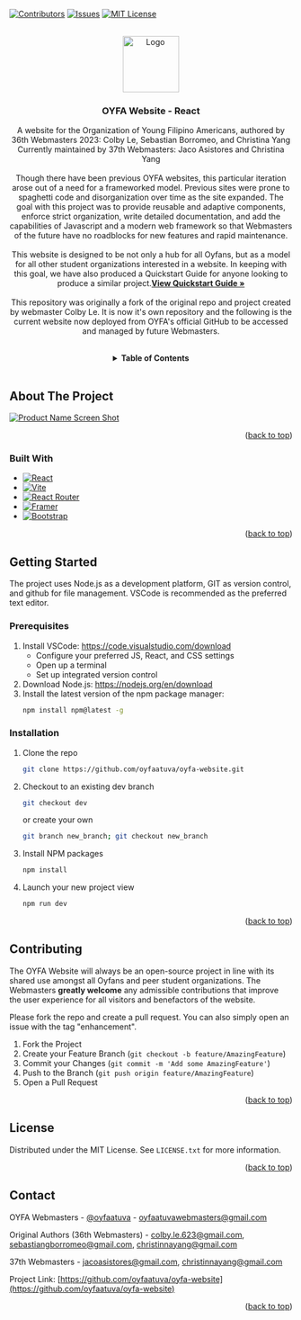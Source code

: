 <!-- PROJECT SHIELDS -->
<!--
*** I'm using markdown "reference style" links for readability (but basic href links for the html).
*** Reference links are enclosed in brackets [ ] instead of parentheses ( ).
*** See the bottom of this document for the declaration of the reference variables
*** for contributors-url, forks-url, etc. This is an optional, concise syntax you may use.
*** https://www.markdownguide.org/basic-syntax/#reference-style-links
-->
<a id="readme-top"></a>

[![Contributors][contributors-shield]][contributors-url]
[![Issues][issues-shield]][issues-url]
[![MIT License][license-shield]][license-url]


<!-- PROJECT LOGO -->
<br />

<div align="center">

  <a href="http://www.oyfaatuva.com">
    <img src="public/images/_common/Navbar_OYFA_Logo.png" alt="Logo" width="100" height="100"></img>
  </a>

  <h3 align="center">OYFA Website - React</h3>

  <p align="center">
    A website for the Organization of Young Filipino Americans, authored by 36th Webmasters 2023: Colby Le, Sebastian Borromeo, and Christina Yang
    <br />
    Currently maintained by 37th Webmasters: Jaco Asistores and Christina Yang
    <br />
    <br />
    Though there have been previous OYFA websites, this particular iteration arose out of a need for a frameworked model. Previous sites were prone to spaghetti code and disorganization over time as the site expanded. The goal with this project was to provide reusable and adaptive components, enforce strict organization, write detailed documentation, and add the capabilities of Javascript and a modern web framework so that Webmasters of the future have no roadblocks for new features and rapid maintenance.
    <br />
    <br />
    This website is designed to be not only a hub for all Oyfans, but as a model for all other student organizations interested in a website. In keeping with this goal, we have also produced a Quickstart Guide for anyone looking to produce a similar project.<a href="https://docs.google.com/document/d/1HpFqOiBeCmaiBkAtqW8r5TP6nRBN87xtmmukSb8xgnA/edit?usp=sharing" ><strong>View Quickstart Guide »</strong></a>
    <br />
    <br />
    This repository was originally a fork of the original repo and project created by webmaster Colby Le. It is now it's own repository and the following is the current website now deployed from OYFA's official GitHub to be accessed and managed by future Webmasters.
  </p>
</div>
<br />


<!-- TABLE OF CONTENTS -->
<details align="center">
  <summary><strong>Table of Contents</strong></summary>
  <ol>
    <li>
      <a href="#about-the-project">About The Project</a>
      <ul>
        <li><a href="#built-with">Built With</a></li>
      </ul>
    </li>
    <li>
      <a href="#getting-started">Getting Started</a>
      <ul>
        <li><a href="#prerequisites">Prerequisites</a></li>
        <li><a href="#installation">Installation</a></li>
      </ul>
    </li>
    <li><a href="#usage">Usage</a></li>
    <li><a href="#roadmap">Roadmap</a></li>
    <li><a href="#contributing">Contributing</a></li>
    <li><a href="#license">License</a></li>
    <li><a href="#contact">Contact</a></li>
  </ol>
</details>
<br />

<!-- ABOUT THE PROJECT -->
## About The Project

[![Product Name Screen Shot][product-screenshot]](http://www.oyfaatuva.com)

<p align="right">(<a href="#readme-top">back to top</a>)</p>

### Built With

* [![React][React.js]][React-url]
* [![Vite][Vite]][Vite-url]
* [![React Router][React Router]][React Router-url]
* [![Framer][Framer]][Framer-url]
* [![Bootstrap][Bootstrap.com]][Bootstrap-url]

<p align="right">(<a href="#readme-top">back to top</a>)</p>



<!-- GETTING STARTED -->
## Getting Started

The project uses Node.js as a development platform, GIT as version control, and github for file management. VSCode is recommended as the preferred text editor.

### Prerequisites

1. Install VSCode: https://code.visualstudio.com/download
    * Configure your preferred JS, React, and CSS settings
    * Open up a terminal
    * Set up integrated version control
3. Download Node.js: https://nodejs.org/en/download
4. Install the latest version of the npm package manager:
    ```sh
    npm install npm@latest -g
    ```

### Installation

1. Clone the repo
   ```sh
   git clone https://github.com/oyfaatuva/oyfa-website.git
   ```
2. Checkout to an existing dev branch
   ```sh
   git checkout dev
   ```
   or create your own
   ```sh
   git branch new_branch; git checkout new_branch
   ```
3. Install NPM packages
   ```sh
   npm install
   ```
4. Launch your new project view
   ```sh
   npm run dev
   ```

<p align="right">(<a href="#readme-top">back to top</a>)</p>

<!-- CONTRIBUTING -->
## Contributing

The OYFA Website will always be an open-source project in line with its shared use amongst all Oyfans and peer student organizations.
The Webmasters **greatly welcome** any admissible contributions that improve the user experience for all visitors and benefactors of the website.

Please fork the repo and create a pull request. You can also simply open an issue with the tag "enhancement".

1. Fork the Project
2. Create your Feature Branch (`git checkout -b feature/AmazingFeature`)
3. Commit your Changes (`git commit -m 'Add some AmazingFeature'`)
4. Push to the Branch (`git push origin feature/AmazingFeature`)
5. Open a Pull Request

<p align="right">(<a href="#readme-top">back to top</a>)</p>



<!-- LICENSE -->
## License

Distributed under the MIT License. See `LICENSE.txt` for more information.

<p align="right">(<a href="#readme-top">back to top</a>)</p>



<!-- CONTACT -->
## Contact

OYFA Webmasters - [@oyfaatuva](https://www.instagram.com/oyfaatuva/) - oyfaatuvawebmasters@gmail.com

Original Authors (36th Webmasters) - colby.le.623@gmail.com, sebastiangborromeo@gmail.com, christinnayang@gmail.com

37th Webmasters - jacoasistores@gmail.com, christinnayang@gmail.com

Project Link: [https://github.com/oyfaatuva/oyfa-website](https://github.com/oyfaatuva/oyfa-website)

<p align="right">(<a href="#readme-top">back to top</a>)</p>


<!-- MARKDOWN LINKS & IMAGES -->
<!-- https://www.markdownguide.org/basic-syntax/#reference-style-links -->
[contributors-shield]: https://img.shields.io/github/contributors/oyfaatuva/oyfa-website.svg?style=for-the-badge
[contributors-url]: https://github.com/oyfaatuva/oyfa-website/graphs/contributors
[forks-shield]: https://img.shields.io/github/forks/oyfaatuva/oyfa-website.svg?style=for-the-badge
[forks-url]: https://github.com/oyfaatuva/oyfa-website/forks
[stars-shield]: https://img.shields.io/github/stars/oyfaatuva/oyfa-website.svg?style=for-the-badge
[stars-url]: https://github.com/oyfaatuva/oyfa-website/stargazers
[issues-shield]: https://img.shields.io/github/issues/oyfaatuva/oyfa-website.svg?style=for-the-badge
[issues-url]: https://github.com/oyfaatuva/oyfa-website/issues
[license-shield]: https://img.shields.io/github/license/oyfaatuva/oyfa-website.svg?style=for-the-badge
[license-url]: https://github.com/oyfaatuva/oyfa-website/blob/master/LICENSE.txt
[product-screenshot]: public/images/_common/README_Product_Screenshot.png
[React.js]: https://img.shields.io/badge/React-20232A?style=for-the-badge&logo=react&logoColor=61DAFB
[React-url]: https://reactjs.org/
[Vite]: https://img.shields.io/badge/vite-%23646CFF.svg?style=for-the-badge&logo=vite&logoColor=white
[Vite-url]: https://vitejs.dev/
[React Router]: https://img.shields.io/badge/React_Router-CA4245?style=for-the-badge&logo=react-router&logoColor=white
[React Router-url]: https://reactrouter.com/en/main
[Framer]: https://img.shields.io/badge/Framer-black?style=for-the-badge&logo=framer&logoColor=blue
[Framer-url]: https://www.framer.com/motion/
[Bootstrap.com]: https://img.shields.io/badge/Bootstrap-563D7C?style=for-the-badge&logo=bootstrap&logoColor=white
[Bootstrap-url]: https://getbootstrap.com